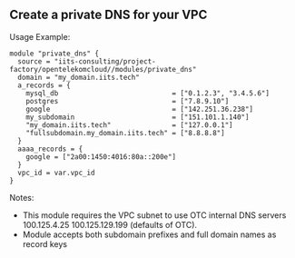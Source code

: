 ## Create a private DNS for your VPC

Usage Example:

```hcl
module "private_dns" {
  source = "iits-consulting/project-factory/opentelekomcloud//modules/private_dns"
  domain = "my_domain.iits.tech"
  a_records = {
    mysql_db                            = ["0.1.2.3", "3.4.5.6"]
    postgres                            = ["7.8.9.10"]
    google                              = ["142.251.36.238"]
    my_subdomain                        = ["151.101.1.140"]
    "my_domain.iits.tech"               = ["127.0.0.1"]
    "fullsubdomain.my_domain.iits.tech" = ["8.8.8.8"]
  }
  aaaa_records = {
    google = ["2a00:1450:4016:80a::200e"]
  }
  vpc_id = var.vpc_id
}
```
Notes:
- This module requires the VPC subnet to use OTC internal DNS servers 100.125.4.25 100.125.129.199 (defaults of OTC).
- Module accepts both subdomain prefixes and full domain names as record keys